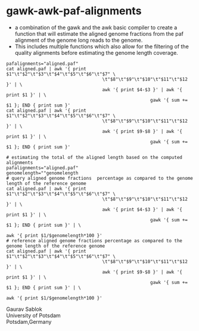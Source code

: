 # gawk-awk-paf-alignments

- a combination of the gawk and the awk basic compiler to create a function that will estimate the aligned genome fractions from the paf alignment of the genome long reads to the genome.
- This includes multiple functions which also allow for the filtering of the quality alignments before estimating the genome length coverage. 
 
```
pafalignments="aligned.paf"
cat aligned.paf | awk '{ print  $1"\t"$2"\t"$3"\t"$4"\t"$5"\t"$6"\t"$7" \
                                    \t"$8"\t"$9"\t"$10"\t"$11"\t"$12 }' | \
                                    awk '{ print $4-$3 }' | awk '{ print $1 }' | \
                                                      gawk '{ sum += $1 }; END { print sum }'
cat aligned.paf | awk '{ print  $1"\t"$2"\t"$3"\t"$4"\t"$5"\t"$6"\t"$7" \
                                    \t"$8"\t"$9"\t"$10"\t"$11"\t"$12 }' | \
                                    awk '{ print $9-$8 }' | awk '{ print $1 }' | \
                                                      gawk '{ sum += $1 }; END { print sum }'

# estimating the total of the aligned length based on the computed alignments
pafalignments="aligned.paf"
genomelength=""genomelength
# query aligned genome fractions  percentage as compared to the genome length of the reference genome
cat aligned.paf | awk '{ print  $1"\t"$2"\t"$3"\t"$4"\t"$5"\t"$6"\t"$7" \
                                    \t"$8"\t"$9"\t"$10"\t"$11"\t"$12 }' | \
                                    awk '{ print $4-$3 }' | awk '{ print $1 }' | \
                                                      gawk '{ sum += $1 }; END { print sum }' | \
                                                                        awk '{ print $1/$genomelength*100 }'
# reference aligned genome fractions percentage as compared to the genome length of the reference genome
cat aligned.paf | awk '{ print  $1"\t"$2"\t"$3"\t"$4"\t"$5"\t"$6"\t"$7" \
                                    \t"$8"\t"$9"\t"$10"\t"$11"\t"$12 }' | \
                                    awk '{ print $9-$8 }' | awk '{ print $1 }' | \
                                                      gawk '{ sum += $1 }; END { print sum }' | \
                                                                        awk '{ print $1/$genomelength*100 }'
```

Gaurav Sablok \
University of Potsdam \
Potsdam,Germany
